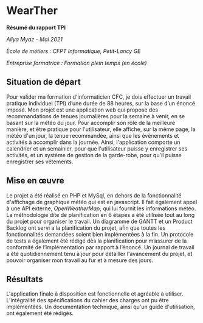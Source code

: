 # WearTher

**Résumé du rapport TPI**

*Aliya Myaz - Mai 2021*

*École de métiers : CFPT Informatique, Petit-Lancy GE*

*Entreprise formatrice : Formation plein temps (en école)*



## Situation de départ

Pour valider ma formation d'informaticien CFC, je dois effectuer un travail pratique individuel (TPI) d’une durée de 88 heures, sur la base d’un énoncé imposé. Mon projet est une application web qui propose des recommandations de tenues journalières pour la semaine à venir, en se basant sur la météo du jour. Pour accomplir son rôle de la meilleure manière, et être pratique pour l'utilisateur, elle affiche, sur la même page, la météo d'un jour, la tenue recommandée, ainsi que les évènements et activités à accomplir dans la journée. Ainsi, l'application comporte un calendrier et un semainier, pour que l'utilisateur puisse y enregistrer ses activités, et un système de gestion de la garde-robe, pour qu'il puisse enregistrer ses vêtements.



## Mise en œuvre

Le projet a été réalisé en PHP et MySql, en dehors de la fonctionnalité d'affichage de graphique météo qui est en javascript. Il fait également appel à une API externe, *OpenWeatherMap*, qui lui fournit les informations météo. La méthodologie dite de planification en 6 étapes a été utilisée tout au long du projet pour organiser le travail. Un diagramme de GANTT et un Product Backlog ont servi a la planification du projet, afin que toutes les fonctionnalités demandées soient bien implémentées à la fin. Un protocole de tests a également été rédigé dès la planification pour m’assurer de la conformité de l’implémentation par rapport à l’énoncé. Un journal de travail a été quotidiennement tenu à jour pour détailler l'avancement du projet, et pouvoir organiser mon travail au fur et à mesure des jours.



## Résultats

L'application finale à disposition est fonctionnelle et agréable à utiliser. L’intégralité des spécifications du cahier des charges ont pu être implémentées. Un documentation technique, ainsi qu'un guide d'utilisation, ont également été rédigés.


